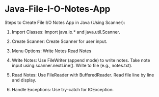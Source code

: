 # Java-File-I-O-Notes-App
Steps to Create File I/O Notes App in Java (Using Scanner):
1. Import Classes:
Import java.io.* and java.util.Scanner.

2. Create Scanner:
Create Scanner for user input.

3. Menu Options:
Write Notes
Read Notes

4. Write Notes:
Use FileWriter (append mode) to write notes.
Take note input using scanner.nextLine().
Write to file (e.g., notes.txt).

5. Read Notes:
Use FileReader with BufferedReader.
Read file line by line and display.

6. Handle Exceptions:
Use try-catch for IOException.


